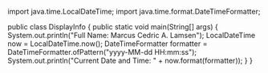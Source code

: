import java.time.LocalDateTime;
import java.time.format.DateTimeFormatter;

public class DisplayInfo {
    public static void main(String[] args) {
        System.out.println("Full Name: Marcus Cedric A. Lamsen");
        LocalDateTime now = LocalDateTime.now();
        DateTimeFormatter formatter = DateTimeFormatter.ofPattern("yyyy-MM-dd HH:mm:ss");
        System.out.println("Current Date and Time: " + now.format(formatter));
    }
}
